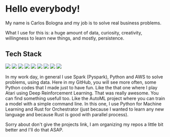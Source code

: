 # Hello everybody! 

My name is Carlos Bologna and my job is to solve real business problems. 

What I use for this is: a huge amount of data, curiosity, creativity, willingness to learn new things, and mostly, persistence.

## Tech Stack

![](https://img.shields.io/badge/BigData-Spark-informational?style=for-the-badge&logo=apache%20spark&logoColor=white&color=blue)
![](https://img.shields.io/badge/BigData-Hive-informational?style=for-the-badge&logo=apache%20hive&logoColor=white&color=blue)
![](https://img.shields.io/badge/AI-Scikit_Learn-informational?style=for-the-badge&logo=scikit-learn&logoColor=white&color=blue)
![](https://img.shields.io/badge/AI-Pytorch-informational?style=for-the-badge&logo=pytorch&logoColor=white&color=blue)
![](https://img.shields.io/badge/Code-Python-informational?style=for-the-badge&logo=python&logoColor=white&color=blue)
![](https://img.shields.io/badge/Code-R-informational?style=for-the-badge&logo=r&logoColor=white&color=blue)
![](https://img.shields.io/badge/Deploy-Docker-informational?style=for-the-badge&logo=docker&logoColor=white&color=blue)
![](https://img.shields.io/badge/Deploy-Kubernetes-informational?style=for-the-badge&logo=kubernetes&logoColor=white&color=blue)
![](https://img.shields.io/badge/Cloud-AWS-informational?style=for-the-badge&logo=amazon%20aws&logoColor=white&color=blue)


In my work day, in general I use Spark (Pyspark), Python and AWS to solve problems, using data. Here in my GitHub, you will see more often, some Python codes that I made just to have fun. Like the that one where I play Atari using Deep Reinforcement Learning. That was really awesome.
You can find something usefull too. Like the AutoML project where you can train a model with a simple command line. In this one, I use Python for Machine Learning and Rust for Orchestrator (just because I wanted to learn any new language and because Rust is good with parallel process).

Sorry about don't give the projects link, I am organizing my repos a little bit better and I'll do that ASAP.

